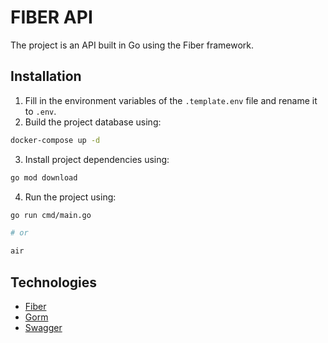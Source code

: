 # FIBER API

The project is an API built in Go using the Fiber framework.

## Installation

1. Fill in the environment variables of the `.template.env` file and rename it to `.env`.
2. Build the project database using: 
```bash
docker-compose up -d
```
3. Install project dependencies using: 
```bash
go mod download
```
4. Run the project using:
```bash
go run cmd/main.go

# or

air
```

## Technologies

* [Fiber](https://gofiber.io/)
* [Gorm](https://gorm.io/)
* [Swagger](https://github.com/gofiber/swagger)